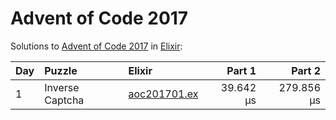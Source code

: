 # Advent of Code 2017

Solutions to [Advent of Code 2017](https://adventofcode.com/2017/) in [Elixir](https://elixir-lang.org/):

| Day  | Puzzle          | Elixir                                          |    Part 1 |     Part 2 |
| :--- | :-------------- | :---------------------------------------------- | --------: | ---------: |
| 1    | Inverse Captcha | [aoc201701.ex](01_inverse_captcha/aoc201701.ex) | 39.642 µs | 279.856 µs |

